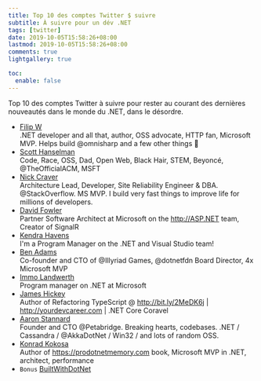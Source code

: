 ```yaml
---
title: Top 10 des comptes Twitter $ suivre
subtitle: À suivre pour un dév .NET
tags: [twitter]
date: 2019-10-05T15:58:26+08:00
lastmod: 2019-10-05T15:58:26+08:00
comments: true
lightgallery: true

toc:
  enable: false
---
```

Top 10 des comptes Twitter à suivre pour rester au courant des dernières nouveautés dans le monde du .NET, dans le désordre.

 - [Filip W](https://twitter.com/filip_woj)    
 .NET developer and all that, author, OSS advocate, HTTP fan, Microsoft MVP. Helps build @omnisharp and a few other things 🦄
 - [Scott Hanselman](https://twitter.com/shanselman)    
 Code, Race, OSS, Dad, Open Web, Black Hair, STEM, Beyoncé, @TheOfficialACM, MSFT
 - [Nick Craver](https://twitter.com/Nick_Craver)    
 Architecture Lead, Developer, Site Reliability Engineer & DBA. @StackOverflow. MS MVP. I build very fast things to improve life for millions of developers.
 - [David Fowler](https://twitter.com/davidfowl)    
 Partner Software Architect at Microsoft on the http://ASP.NET team, Creator of SignalR
 - [Kendra Havens](https://twitter.com/gotheap)    
 I'm a Program Manager on the .NET and Visual Studio team!
 - [Ben Adams](https://twitter.com/ben_a_adams)    
 Co-founder and CTO of @Illyriad Games, @dotnetfdn Board Director, 4x Microsoft MVP
 - [Immo Landwerth](https://twitter.com/terrajobst)    
 Program manager on .NET at Microsoft
 - [James Hickey](https://twitter.com/jamesmh_dev)    
 Author of Refactoring TypeScript @ http://bit.ly/2MeDK6j | http://yourdevcareer.com | .NET Core Coravel
 - [Aaron Stannard](https://twitter.com/Aaronontheweb)    
 Founder and CTO @Petabridge. Breaking hearts, codebases. .NET / Cassandra / @AkkaDotNet / Win32 / and lots of random OSS.
 - [Konrad Kokosa](https://twitter.com/konradkokosa)    
 Author of https://prodotnetmemory.com book, Microsoft MVP in .NET, architect, performance
 - `Bonus` [BuiltWithDotNet](https://twitter.com/BuiltWithDotNet)
